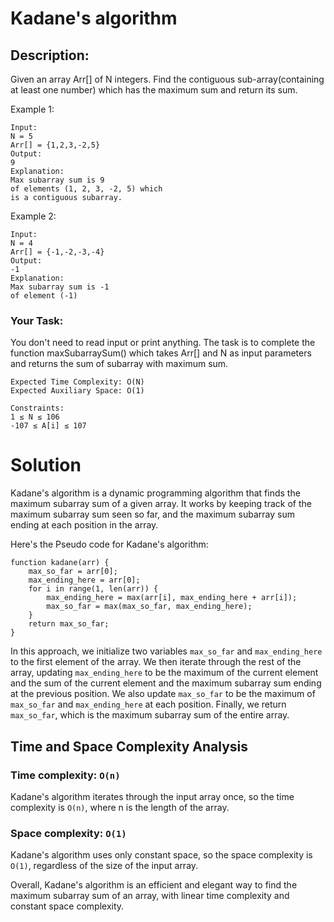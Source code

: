 # Kadane's algorithm

## Description:

Given an array Arr[] of N integers. Find the contiguous sub-array(containing at least one number) which has the maximum sum and return its sum.

Example 1:

```
Input:
N = 5
Arr[] = {1,2,3,-2,5}
Output:
9
Explanation:
Max subarray sum is 9
of elements (1, 2, 3, -2, 5) which
is a contiguous subarray.
```

Example 2:

```
Input:
N = 4
Arr[] = {-1,-2,-3,-4}
Output:
-1
Explanation:
Max subarray sum is -1
of element (-1)
```

### Your Task:

You don't need to read input or print anything. The task is to complete the function maxSubarraySum() which takes Arr[] and N as input parameters and returns the sum of subarray with maximum sum.

```
Expected Time Complexity: O(N)
Expected Auxiliary Space: O(1)
```

```
Constraints:
1 ≤ N ≤ 106
-107 ≤ A[i] ≤ 107
```

# Solution

Kadane's algorithm is a dynamic programming algorithm that finds the maximum subarray sum of a given array. It works by keeping track of the maximum subarray sum seen so far, and the maximum subarray sum ending at each position in the array.

Here's the Pseudo code for Kadane's algorithm:
```
function kadane(arr) {
    max_so_far = arr[0];
    max_ending_here = arr[0];
    for i in range(1, len(arr)) {
        max_ending_here = max(arr[i], max_ending_here + arr[i]);
        max_so_far = max(max_so_far, max_ending_here);
    }
    return max_so_far;
}
```

In this approach, we initialize two variables `max_so_far` and `max_ending_here` to the first element of the array. We then iterate through the rest of the array, updating `max_ending_here` to be the maximum of the current element and the sum of the current element and the maximum subarray sum ending at the previous position. We also update `max_so_far` to be the maximum of `max_so_far` and `max_ending_here` at each position. Finally, we return `max_so_far`, which is the maximum subarray sum of the entire array.

## Time and Space Complexity Analysis

### Time complexity: `O(n)`

Kadane's algorithm iterates through the input array once, so the time complexity is `O(n)`, where n is the length of the array.

### Space complexity: `O(1)`

Kadane's algorithm uses only constant space, so the space complexity is `O(1)`, regardless of the size of the input array.

Overall, Kadane's algorithm is an efficient and elegant way to find the maximum subarray sum of an array, with linear time complexity and constant space complexity.
